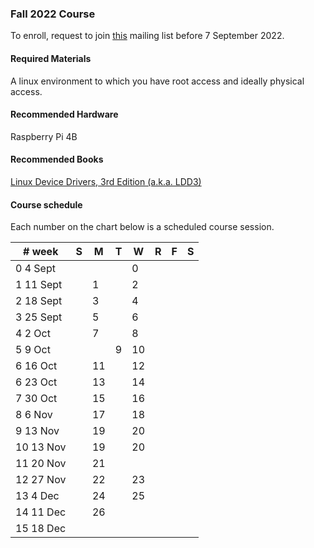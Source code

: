 ### Fall 2022 Course

To enroll, request to join [this](https://groups.google.com/g/kdlp-fall22) mailing list before 7 September 2022.

#### Required Materials

A linux environment to which you have root access and ideally physical access.

#### Recommended Hardware

Raspberry Pi 4B

#### Recommended Books

[Linux Device Drivers, 3rd Edition (a.k.a. LDD3)](https://lwn.net/Kernel/LDD3/)

#### Course schedule

Each number on the chart below is a scheduled course session.

|# week|S|M|T|W|R|F|S|
|--|--|--|--|--|--|--|--|
|0 4 Sept||||0|||
|1 11 Sept||1||2|||
|2 18 Sept||3||4|||
|3 25 Sept||5||6||
|4 2 Oct||7||8||
|5 9 Oct|||9|10||
|6 16 Oct||11||12||
|6 23 Oct||13||14||
|7 30 Oct||15||16||
|8 6 Nov||17||18||
|9 13 Nov||19||20||
|10 13 Nov||19||20||
|11 20 Nov||21||||
|12 27 Nov||22||23||
|13 4 Dec||24||25||
|14 11 Dec||26|||
|15 18 Dec|||||||

